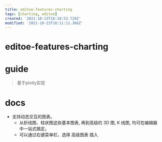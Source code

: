 ```yaml
---
title: editoe-features-charting
tags: [charting, editoe]
created: '2021-10-23T18:10:53.729Z'
modified: '2021-10-23T18:11:11.366Z'
---
```


# editoe-features-charting

# guide

> 基于plotly实现

# docs
- 支持动态交互的图表。
  - 从折线图、柱状图这些基本图表, 再到高级的 3D 图, K 线图, 均可在编辑器中一站式搞定。
  - 可以通过右键菜单栏，选择 高级图表 插入
